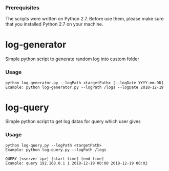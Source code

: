 ### Prerequisites

The scripts were written on Python 2.7. Before use them, please make sure that you installed Python 2.7 on your machine.



# log-generator

Simple python script to generate random log into custom folder

### Usage

```
python log-generator.py --logPath <targetPath> [--logDate YYYY-mm-DD]
Example: python log-generator.py --logPath /logs --logDate 2018-12-19
```



# log-query

Simple python script to get log datas for query which user gives

### Usage

```
python log-query.py --logPath <targetPath>
Example: python log-query.py --logPath /logs

QUERY [<server ip>] [start time] [end time]
Example: query 192.168.0.1 1 2018-12-19 00:00 2018-12-19 00:02
```

